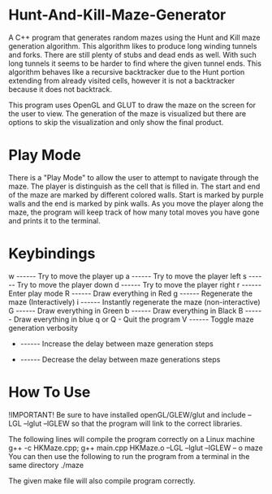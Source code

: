 # Hunt-And-Kill-Maze-Generator
A C++ program that generates random mazes using the Hunt and Kill maze generation algorithm. This algorithm likes to produce long winding tunnels and forks. There are still plenty of stubs and dead ends as well. With such long tunnels it seems to be harder to find where the given tunnel ends. This algorithm behaves like a recursive backtracker due to the Hunt portion extending from already visited cells, however it is not a backtracker because it does not backtrack.

This program uses OpenGL and GLUT to draw the maze on the screen for the user to view. The generation of the maze is visualized but there are options to skip the visualization and only show the final product.

# Play Mode
There is a "Play Mode" to allow the user to attempt to navigate through the maze. The player is distinguish as the cell that is filled in. The start and end of the maze are marked by different colored walls. Start is marked by purple walls and the end is marked by pink walls. As you move the player along the maze, the program will keep track of how many total moves you have gone and prints it to the terminal.

# Keybindings
  w ------ Try to move the player up
  a ------ Try to move the player left
  s ------ Try to move the player down
  d	------ Try to move the player right
  r ------ Enter play mode
  R	------ Draw everything in Red
  g	------ Regenerate the maze (Interactively)
  i	------ Instantly regenerate the maze (non-interactive)
  G	------ Draw everything in Green
  b	------ Draw everything in Black
  B	------ Draw everything in blue
  q or Q - Quit the program	
  V	------ Toggle maze generation verbosity
  + ------ Increase the delay between maze generation steps
  - ------ Decrease the delay between maze generations steps

# How To Use
!IMPORTANT!
Be sure to have installed openGL/GLEW/glut and include –LGL –lglut –lGLEW so that the program will link to the correct libraries.

The following lines will compile the program correctly on a Linux machine
  g++ -c HKMaze.cpp; 
  g++ main.cpp HKMaze.o –LGL –lglut –lGLEW – o maze
You can then use the following to run the program from a terminal in the same directory
  ./maze

The given make file will also compile program correctly.
